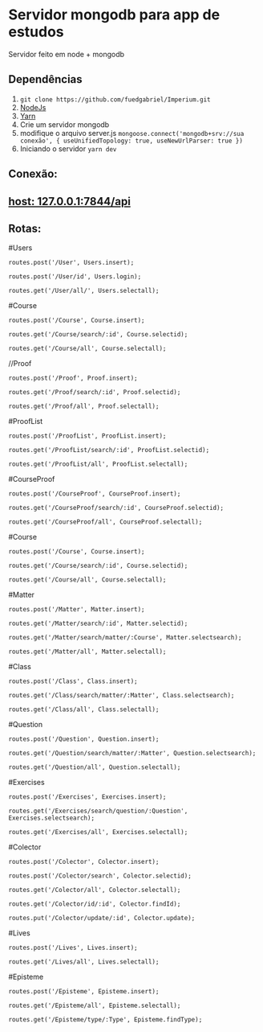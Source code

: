 # Servidor mongodb para app de estudos

Servidor feito em node + mongodb

## Dependências
  1. `git clone https://github.com/fuedgabriel/Imperium.git` 
  2. [NodeJs](https://nodejs.org/en/)
  3. [Yarn](https://classic.yarnpkg.com/en/docs/install#windows-stable)
  4. Crie um servidor mongodb
  5. modifique o arquivo server.js `mongoose.connect('mongodb+srv://sua conexão', { useUnifiedTopology: true, useNewUrlParser: true })` 
  6. Iniciando o servidor `yarn dev` 


## Conexão:
## [host: 127.0.0.1:7844/api](http://127.0.0.1:7844/api)

## Rotas:
#Users  

`routes.post('/User', Users.insert);`  

`routes.post('/User/id', Users.login);`  

`routes.get('/User/all/', Users.selectall);`  

#Course  

`routes.post('/Course', Course.insert);`  

`routes.get('/Course/search/:id', Course.selectid);`  

`routes.get('/Course/all', Course.selectall);`  

//Proof  

`routes.post('/Proof', Proof.insert);`  

`routes.get('/Proof/search/:id', Proof.selectid);`  

`routes.get('/Proof/all', Proof.selectall);`  

#ProofList  

`routes.post('/ProofList', ProofList.insert);`  

`routes.get('/ProofList/search/:id', ProofList.selectid);`  

`routes.get('/ProofList/all', ProofList.selectall);`  

#CourseProof  

`routes.post('/CourseProof', CourseProof.insert);`  

`routes.get('/CourseProof/search/:id', CourseProof.selectid);`  

`routes.get('/CourseProof/all', CourseProof.selectall);`  

#Course  

`routes.post('/Course', Course.insert);`  

`routes.get('/Course/search/:id', Course.selectid);`  

`routes.get('/Course/all', Course.selectall);`  

#Matter  

`routes.post('/Matter', Matter.insert);`  

`routes.get('/Matter/search/:id', Matter.selectid);`  

`routes.get('/Matter/search/matter/:Course', Matter.selectsearch);`  

`routes.get('/Matter/all', Matter.selectall);`  

#Class  

`routes.post('/Class', Class.insert);`  

`routes.get('/Class/search/matter/:Matter', Class.selectsearch);`  

`routes.get('/Class/all', Class.selectall);`  

#Question  

`routes.post('/Question', Question.insert);`  

`routes.get('/Question/search/matter/:Matter', Question.selectsearch);`  

`routes.get('/Question/all', Question.selectall);`  

#Exercises  

`routes.post('/Exercises', Exercises.insert);`  

`routes.get('/Exercises/search/question/:Question', Exercises.selectsearch);`  

`routes.get('/Exercises/all', Exercises.selectall);`  

#Colector  

`routes.post('/Colector', Colector.insert);`  

`routes.post('/Colector/search', Colector.selectid);`  

`routes.get('/Colector/all', Colector.selectall);`  

`routes.get('/Colector/id/:id', Colector.findId);`  

`routes.put('/Colector/update/:id', Colector.update);`  

#Lives  

`routes.post('/Lives', Lives.insert);`  

`routes.get('/Lives/all', Lives.selectall);`  

#Episteme  

`routes.post('/Episteme', Episteme.insert);`  

`routes.get('/Episteme/all', Episteme.selectall);`  

`routes.get('/Episteme/type/:Type', Episteme.findType);`  
